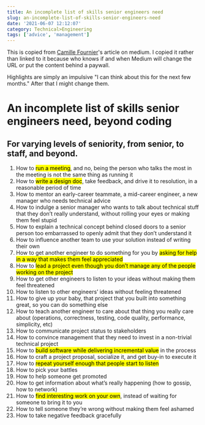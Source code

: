 ```yaml
---
title: An incomplete list of skills senior engineers need
slug: an-incomplete-list-of-skills-senior-engineers-need
date: '2021-06-07 12:12:07'
category: Technical>Engineering
tags: ['advice', 'management']
---
```


This is copied from [Camille Fournier](https://skamille.medium.com/)'s article
on medium. I copied it rather than linked to it because who knows if and when
Medium will change the URL or put the content behind a paywall.

Highlights are simply an impulsive "I can think about this for the next
few months." After that I might change them.

# An incomplete list of skills senior engineers need, beyond coding

## For varying levels of seniority, from senior, to staff, and beyond.

1.  How to <mark>run a meeting</mark>, and no, being the person who talks the most in the meeting is not the same thing as running it
2.  How to <mark>write a design doc</mark>, take feedback, and drive it to resolution, in a reasonable period of time
3.  How to mentor an early-career teammate, a mid-career engineer, a new manager who needs technical advice
4.  How to indulge a senior manager who wants to talk about technical stuff that they don’t really understand, without rolling your eyes or making them feel stupid
5.  How to explain a technical concept behind closed doors to a senior person too embarrassed to openly admit that they don’t understand it
6.  How to influence another team to use your solution instead of writing their own
7.  How to get another engineer to do something for you by <mark>asking for help in a way that makes them feel appreciated</mark>
8.  How to <mark>lead a project even though you don’t manage any of the people working on the project</mark>
9.  How to get other engineers to listen to your ideas without making them feel threatened
10. How to listen to other engineers’ ideas without feeling threatened
11. How to give up your baby, that project that you built into something great, so you can do something else
12. How to teach another engineer to care about that thing you really care about (operations, correctness, testing, code quality, performance, simplicity, etc)
13. How to communicate project status to stakeholders
14. How to convince management that they need to invest in a non-trivial technical project
15. How to <mark>build software while delivering incremental value</mark> in the process
16. How to craft a project proposal, socialize it, and get buy-in to execute it
17. How to <mark>repeat yourself enough that people start to listen</mark>
18. How to pick your battles
19. How to help someone get promoted
20. How to get information about what’s really happening (how to gossip, how to network)
21. How to <mark>find interesting work on your own</mark>, instead of waiting for someone to bring it to you
22. How to tell someone they’re wrong without making them feel ashamed
23. How to take negative feedback gracefully
